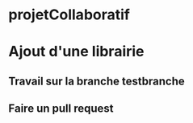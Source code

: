 # projetCollaboratif

# Ajout d'une librairie

## Travail sur la branche testbranche

## Faire un pull request
